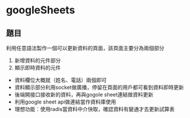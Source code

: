 # googleSheets

## 題目
利用任意語法製作一個可以更新資料的頁面，該頁面主要分為兩個部分
1. 新增資料的元件部分
2. 顯示即時資料的元件

+ 資料欄位大概就（姓名、電話）兩個即可
+ 資料顯示部分利用socket做廣播，停留在頁面的用戶都可看到資料即時更新
+ 後端開接口接收新的資料，再與gogole sheet連結做資料更新
+ 利用google sheet api做連結當作資料庫使用
+ 理想功能：使用radis當資料中介快取，確認資料有變通才去更新試算表
